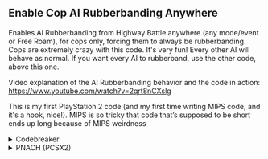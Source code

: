 ## Enable Cop AI Rubberbanding Anywhere

Enables AI Rubberbanding from Highway Battle anywhere (any mode/event or Free Roam), for cops only, forcing them to always be rubberbanding. Cops are extremely crazy with this code. It's very fun!
Every other AI will behave as normal. If you want every AI to rubberband, use the other code, above this one.

Video explanation of the AI Rubberbanding behavior and the code in action: https://www.youtube.com/watch?v=2qrt8nCXslg

This is my first PlayStation 2 code (and my first time writing MIPS code, and it's a hook, nice!). MIPS is so tricky that code that’s supposed to be short ends up long because of MIPS weirdness

<details>
<summary>Codebreaker</summary>

```mips
2011CF04 0C0D555D
2011D24C 0C0D5564
20415D94 0C0D556D
20355574 8E42009C
20355578 14400003
2035557C 00000000
20355580 34020001
20355584 AE420130
20355588 4600A034
2035558C 03E00008
20355590 8E43009C
20355594 14600005
20355598 00000000
2035559C 4615AD41
203555A0 E6550138
203555A4 3C0142FA
203555A8 4481A000
203555AC 4602A834
203555B0 03E00008
203555B4 00001021
203555B8 8E250068
203555BC 8CA30094
203555C0 14600003
203555C4 00000000
203555C8 34020001
203555CC AFA20000
203555D0 03E00008
```
</details>

<details>
<summary>PNACH (PCSX2)</summary>

```mips
patch=0,EE,2011CF04,extended,0C0D555D
patch=0,EE,2011D24C,extended,0C0D5564
patch=0,EE,20415D94,extended,0C0D556D
patch=0,EE,20355574,extended,8E42009C
patch=0,EE,20355578,extended,14400003
patch=0,EE,2035557C,extended,00000000
patch=0,EE,20355580,extended,34020001
patch=0,EE,20355584,extended,AE420130
patch=0,EE,20355588,extended,4600A034
patch=0,EE,2035558C,extended,03E00008
patch=0,EE,20355590,extended,8E43009C
patch=0,EE,20355594,extended,14600005
patch=0,EE,20355598,extended,00000000
patch=0,EE,2035559C,extended,4615AD41
patch=0,EE,203555A0,extended,E6550138
patch=0,EE,203555A4,extended,3C0142FA
patch=0,EE,203555A8,extended,4481A000
patch=0,EE,203555AC,extended,4602A834
patch=0,EE,203555B0,extended,03E00008
patch=0,EE,203555B4,extended,00001021
patch=0,EE,203555B8,extended,8E250068
patch=0,EE,203555BC,extended,8CA30094
patch=0,EE,203555C0,extended,14600003
patch=0,EE,203555C4,extended,00000000
patch=0,EE,203555C8,extended,34020001
patch=0,EE,203555CC,extended,AFA20000
patch=0,EE,203555D0,extended,03E00008
```
</details>

